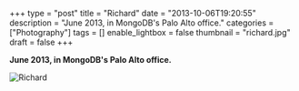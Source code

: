 +++
type = "post"
title = "Richard"
date = "2013-10-06T19:20:55"
description = "June 2013, in MongoDB's Palo Alto office."
categories = ["Photography"]
tags = []
enable_lightbox = false
thumbnail = "richard.jpg"
draft = false
+++

<p><strong>June 2013, in MongoDB's Palo Alto office.</strong></p>
<p><img style="display:block; margin-left:auto; margin-right:auto;" src="richard.jpg" alt="Richard" title="Richard" /></p>
    